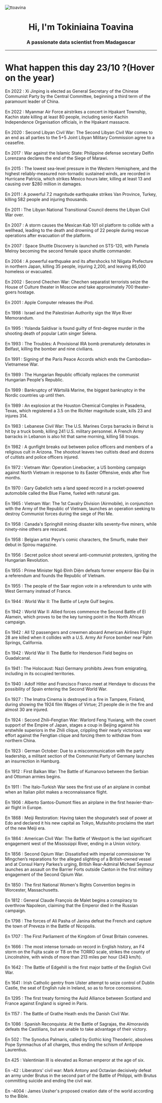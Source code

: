 
<p align="left"> <img src="https://komarev.com/ghpvc/?username=ttoavina&label=Profile%20views&color=0e75b6&style=flat" alt="ttoavina" /> </p>
<h1 align="center">Hi, I'm Tokiniaina Toavina</h1>
<h3 align="center">A passionate data scientist from Madagascar</h3>
    
<hr/>
<h1> What happen this day 23/10 ?(Hover on the year)</h1>

En 2022 : Xi Jinping is elected as General Secretary of the Chinese Communist Party by the Central Committee, beginning a third term of the paramount leader of China.
<br/><br/>
En 2022 : Myanmar Air Force airstrikes a concert in Hpakant Township, Kachin state killing at least 80 people, including senior Kachin Independence Organisation officials, in the Hpakant massacre.
<br/><br/>
En 2020 : Second Libyan Civil War: The Second Libyan Civil War comes to an end as all parties to the 5+5 Joint Libyan Military Commission agree to a ceasefire.
<br/><br/>
En 2017 : War against the Islamic State: Philippine defense secretary Delfin Lorenzana declares the end of the Siege of Marawi.
<br/><br/>
En 2015 : The lowest sea-level pressure in the Western Hemisphere, and the highest reliably-measured non-tornadic sustained winds, are recorded in Hurricane Patricia, which strikes Mexico hours later, killing at least 13 and causing over $280 million in damages.
<br/><br/>
En 2011 : A powerful 7.2 magnitude earthquake strikes Van Province, Turkey, killing 582 people and injuring thousands.
<br/><br/>
En 2011 : The Libyan National Transitional Council deems the Libyan Civil War over.
<br/><br/>
En 2007 : A storm causes the Mexican Kab 101 oil platform to collide with a wellhead, leading to the death and drowning of 22 people during rescue operations after evacuation of the platform.
<br/><br/>
En 2007 : Space Shuttle Discovery is launched on STS-120, with Pamela Melroy becoming the second female space shuttle commander.
<br/><br/>
En 2004 : A powerful earthquake and its aftershocks hit Niigata Prefecture in northern Japan, killing 35 people, injuring 2,200, and leaving 85,000 homeless or evacuated.
<br/><br/>
En 2002 : Second Chechen War: Chechen separatist terrorists seize the House of Culture theater in Moscow and take approximately 700 theater-goers hostage.
<br/><br/>
En 2001 : Apple Computer releases the iPod.
<br/><br/>
En 1998 : Israel and the Palestinian Authority sign the Wye River Memorandum.
<br/><br/>
En 1995 : Yolanda Saldívar is found guilty of first-degree murder in the shooting death of popular Latin singer Selena.
<br/><br/>
En 1993 : The Troubles: A Provisional IRA bomb prematurely detonates in Belfast, killing the bomber and nine civilians.
<br/><br/>
En 1991 : Signing of the Paris Peace Accords which ends the Cambodian–Vietnamese War.
<br/><br/>
En 1989 : The Hungarian Republic officially replaces the communist Hungarian People's Republic.
<br/><br/>
En 1989 : Bankruptcy of Wärtsilä Marine, the biggest bankruptcy in the Nordic countries up until then.
<br/><br/>
En 1989 : An explosion at the Houston Chemical Complex in Pasadena, Texas, which registered a 3.5 on the Richter magnitude scale, kills 23 and injures 314.
<br/><br/>
En 1983 : Lebanese Civil War: The U.S. Marines Corps barracks in Beirut is hit by a truck bomb, killing 241 U.S. military personnel.  A French Army barracks in Lebanon is also hit that same morning, killing 58 troops.
<br/><br/>
En 1982 : A gunfight breaks out between police officers and members of a religious cult in Arizona. The shootout leaves two cultists dead and dozens of cultists and police officers injured.
<br/><br/>
En 1972 : Vietnam War: Operation Linebacker, a US bombing campaign against North Vietnam in response to its Easter Offensive, ends after five months.
<br/><br/>
En 1970 : Gary Gabelich sets a land speed record in a rocket-powered automobile called the Blue Flame, fueled with natural gas.
<br/><br/>
En 1965 : Vietnam War: The 1st Cavalry Division (Airmobile), in conjunction with the Army of the Republic of Vietnam, launches an operation seeking to destroy Communist forces during the siege of Plei Me.
<br/><br/>
En 1958 : Canada's Springhill mining disaster kills seventy-five miners, while ninety-nine others are rescued.
<br/><br/>
En 1958 : Belgian artist Peyo's comic characters, the Smurfs, make their debut in Spirou magazine.
<br/><br/>
En 1956 : Secret police shoot several anti-communist protesters, igniting the Hungarian Revolution.
<br/><br/>
En 1955 : Prime Minister Ngô Đình Diệm defeats former emperor Bảo Đại in a referendum and founds the Republic of Vietnam.
<br/><br/>
En 1955 : The people of the Saar region vote in a referendum to unite with West Germany instead of France.
<br/><br/>
En 1944 : World War II: The Battle of Leyte Gulf begins.
<br/><br/>
En 1942 : World War II: Allied forces commence the Second Battle of El Alamein, which proves to be the key turning point in the North African campaign.
<br/><br/>
En 1942 : All 12 passengers and crewmen aboard American Airlines Flight 28 are killed when it collides with a U.S. Army Air Force bomber near Palm Springs, California.
<br/><br/>
En 1942 : World War II: The Battle for Henderson Field begins on Guadalcanal.
<br/><br/>
En 1941 : The Holocaust: Nazi Germany prohibits Jews from emigrating, including in its occupied territories.
<br/><br/>
En 1940 : Adolf Hitler and Francisco Franco meet at Hendaye to discuss the possibility of Spain entering the Second World War.
<br/><br/>
En 1927 : The Imatra Cinema is destroyed in a fire in Tampere, Finland, during showing the 1924 film Wages of Virtue; 21 people die in the fire and almost 30 are injured.
<br/><br/>
En 1924 : Second Zhili–Fengtian War: Warlord Feng Yuxiang, with the covert support of the Empire of Japan, stages a coup in Beijing against his erstwhile superiors in the Zhili clique, crippling their nearly victorious war effort against the Fengtian clique and forcing them to withdraw from northern China.
<br/><br/>
En 1923 : German October: Due to a miscommunication with the party leadership, a militant section of the Communist Party of Germany launches an insurrection in Hamburg.
<br/><br/>
En 1912 : First Balkan War: The Battle of Kumanovo between the Serbian and Ottoman armies begins.
<br/><br/>
En 1911 : The Italo-Turkish War sees the first use of an airplane in combat when an Italian pilot makes a reconnaissance flight.
<br/><br/>
En 1906 : Alberto Santos-Dumont flies an airplane in the first heavier-than-air flight in Europe.
<br/><br/>
En 1868 : Meiji Restoration: Having taken the shogunate’s seat of power at Edo and declared it his new capital as Tokyo, Mutsuhito proclaims the start of the new Meiji era.
<br/><br/>
En 1864 : American Civil War: The Battle of Westport is the last significant engagement west of the Mississippi River, ending in a Union victory.
<br/><br/>
En 1856 : Second Opium War: Dissatisfied with imperial commissioner Ye Mingchen’s reparations for the alleged slighting of a British-owned vessel and at Consul Harry Parkes’s urging, British Rear-Admiral Michael Seymour launches an assault on the Barrier Forts outside Canton in the first military engagement of the Second Opium War.
<br/><br/>
En 1850 : The first National Women's Rights Convention begins in Worcester, Massachusetts.
<br/><br/>
En 1812 : General Claude François de Malet begins a conspiracy to overthrow Napoleon, claiming that the Emperor died in the Russian campaign.
<br/><br/>
En 1798 : The forces of Ali Pasha of Janina defeat the French and capture the town of Preveza in the Battle of Nicopolis.
<br/><br/>
En 1707 : The First Parliament of the Kingdom of Great Britain convenes.
<br/><br/>
En 1666 : The most intense tornado on record in English history, an F4 storm on the Fujita scale or T8 on the TORRO scale, strikes the county of Lincolnshire, with winds of more than 213 miles per hour (343 km/h).
<br/><br/>
En 1642 : The Battle of Edgehill is the first major battle of the English Civil War.
<br/><br/>
En 1641 : Irish Catholic gentry from Ulster attempt to seize control of Dublin Castle, the seat of English rule in Ireland, so as to force concessions.
<br/><br/>
En 1295 : The first treaty forming the Auld Alliance between Scotland and France against England is signed in Paris.
<br/><br/>
En 1157 : The Battle of Grathe Heath ends the Danish Civil War.
<br/><br/>
En 1086 : Spanish Reconquista: At the Battle of Sagrajas, the Almoravids defeats the Castilians, but are unable to take advantage of their victory.
<br/><br/>
En 502 : The Synodus Palmaris, called by Gothic king Theoderic, absolves Pope Symmachus of all charges, thus ending the schism of Antipope Laurentius.
<br/><br/>
En 425 : Valentinian III is elevated as Roman emperor at the age of six.
<br/><br/>
En -42 : Liberators' civil war: Mark Antony and Octavian decisively defeat an army under Brutus in the second part of the Battle of Philippi, with Brutus committing suicide and ending the civil war.
<br/><br/>
En -4004 : James Ussher's proposed creation date of the world according to the Bible.
<br/><br/>
